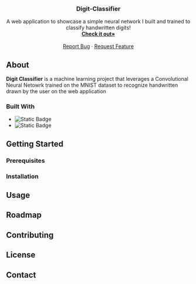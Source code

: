 <div align="center">
 

  <h3 align="center">Digit-Classifier</h3>

  <p align="center">
    A web application to showcase a simple neural network I built and trained to classify handwritten digits!
    <br />
    <a href="https://desa-thomas.github.io/digit-classifier/"><strong>Check it out»</strong></a>
    <br />
    <br />
    <a href="https://github.com/desa-thomas/digit-classifier/issues/new?labels=bug&template=bug-report---.md">Report Bug</a>
    ·
    <a href="https://github.com/desa-thomas/digit-classifier/issues/new?labels=enhancement&template=feature-request---.md">Request Feature</a>
  </p>
</div>

## About 
**Digit Classifier** is a machine learning project that leverages a Convolutional Neural Netowrk trained on the MNIST dataset to recognize handwritten drawn by the user on the web application
### Built With
* ![Static Badge](https://img.shields.io/badge/Flask%20-%20black?style=for-the-badge&logo=flask&logoColor=white)
* ![Static Badge](https://img.shields.io/badge/PyTorch%20-%20red?style=for-the-badge&logo=pytorch&logoColor=white)


## Getting Started

### Prerequisites

### Installation

## Usage

## Roadmap

## Contributing

## License

## Contact

[Flask-url]:https://flask.palletsprojects.com/en/stable/

